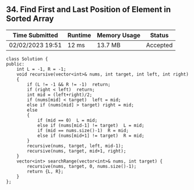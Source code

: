 ## **34. Find First and Last Position of Element in Sorted Array**

| Time Submitted | Runtime | Memory Usage | Status|
| -------------- |  ------- | -------------| --|
| 02/02/2023 19:51	| 12 ms | 13.7 MB | Accepted |

```
class Solution {
public:
    int L = -1, R = -1;
    void recursive(vector<int>& nums, int target, int left, int right)
    {
        if (L != -1 && R != -1)  return;
        if (right < left)  return;
        int mid = (left+right)/2;
        if (nums[mid] < target)  left = mid;
        else if (nums[mid] > target) right = mid;
        else
        {
            if (mid == 0)  L = mid;
            else if (nums[mid-1] != target)  L = mid;
            if (mid == nums.size()-1)  R = mid;
            else if (nums[mid+1] != target)  R = mid;
        }
        recursive(nums, target, left, mid-1);
        recursive(nums, target, mid+1, right);
    }
    vector<int> searchRange(vector<int>& nums, int target) {
        recursive(nums, target, 0, nums.size()-1);
        return {L, R};
    }
};
```

